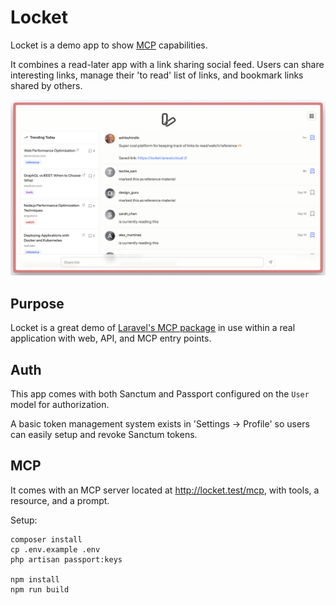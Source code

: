 # Locket

Locket is a demo app to show [MCP](https://modelcontextprotocol.io) capabilities.

It combines a read-later app with a link sharing social feed. Users can share interesting links, manage their 'to read' list of links, and bookmark links shared by others.

![Screenshot of Locket's homepage](art/screenshot.png)

## Purpose

Locket is a great demo of [Laravel's MCP package](https://github.com/laravel/mcp) in use within a real application with web, API, and MCP entry points.

## Auth

This app comes with both Sanctum and Passport configured on the `User` model for authorization.

A basic token management system exists in 'Settings -> Profile' so users can easily setup and revoke Sanctum tokens.

## MCP

It comes with an MCP server located at http://locket.test/mcp, with tools, a resource, and a prompt.

Setup:

```shell
composer install
cp .env.example .env
php artisan passport:keys

npm install
npm run build
```
